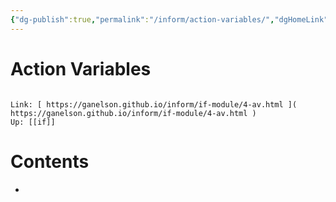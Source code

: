 ```yaml
---
{"dg-publish":true,"permalink":"/inform/action-variables/","dgHomeLink":true,"dgPassFrontmatter":false}
---
```


# Action Variables
```ad-info

Link: [ https://ganelson.github.io/inform/if-module/4-av.html ]( https://ganelson.github.io/inform/if-module/4-av.html )
Up: [[if]]
```

# Contents
- 